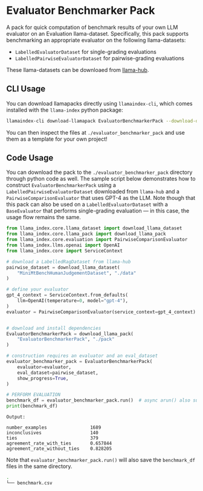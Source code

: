# Evaluator Benchmarker Pack

A pack for quick computation of benchmark results of your own LLM evaluator
on an Evaluation llama-dataset. Specifically, this pack supports benchmarking
an appropriate evaluator on the following llama-datasets:

- `LabelledEvaluatorDataset` for single-grading evaluations
- `LabelledPairwiseEvaluatorDataset` for pairwise-grading evaluations

These llama-datasets can be downloaed from [llama-hub](https://llamahub.ai).

## CLI Usage

You can download llamapacks directly using `llamaindex-cli`, which comes installed with the `llama-index` python package:

```bash
llamaindex-cli download-llamapack EvaluatorBenchmarkerPack --download-dir ./evaluator_benchmarker_pack
```

You can then inspect the files at `./evaluator_benchmarker_pack` and use them as a template for your own project!

## Code Usage

You can download the pack to the `./evaluator_benchmarker_pack` directory through python
code as well. The sample script below demonstrates how to construct `EvaluatorBenchmarkerPack`
using a `LabelledPairwiseEvaluatorDataset` downloaded from `llama-hub` and a
`PairwiseComparisonEvaluator` that uses GPT-4 as the LLM. Note though that this pack
can also be used on a `LabelledEvaluatorDataset` with a `BaseEvaluator` that performs
single-grading evaluation — in this case, the usage flow remains the same.

```python
from llama_index.core.llama_dataset import download_llama_dataset
from llama_index.core.llama_pack import download_llama_pack
from llama_index.core.evaluation import PairwiseComparisonEvaluator
from llama_index.llms.openai import OpenAI
from llama_index.core import ServiceContext

# download a LabelledRagDataset from llama-hub
pairwise_dataset = download_llama_dataset(
    "MiniMtBenchHumanJudgementDataset", "./data"
)

# define your evaluator
gpt_4_context = ServiceContext.from_defaults(
    llm=OpenAI(temperature=0, model="gpt-4"),
)
evaluator = PairwiseComparisonEvaluator(service_context=gpt_4_context)


# download and install dependencies
EvaluatorBenchmarkerPack = download_llama_pack(
    "EvaluatorBenchmarkerPack", "./pack"
)

# construction requires an evaluator and an eval_dataset
evaluator_benchmarker_pack = EvaluatorBenchmarkerPack(
    evaluator=evaluator,
    eval_dataset=pairwise_dataset,
    show_progress=True,
)

# PERFORM EVALUATION
benchmark_df = evaluator_benchmarker_pack.run()  # async arun() also supported
print(benchmark_df)
```

`Output:`

```text
number_examples                1689
inconclusives                  140
ties                           379
agreement_rate_with_ties       0.657844
agreement_rate_without_ties    0.828205
```

Note that `evaluator_benchmarker_pack.run()` will also save the `benchmark_df` files in the same directory.

```bash
.
└── benchmark.csv
```
